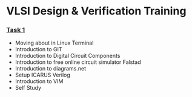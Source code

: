 # VLSI Design & Verification Training
### [Task 1](docs/task_1.md)
- Moving about in Linux Terminal
- Introduction to GIT
- Introduction to Digital Circuit Components
- Introduction to free online circuit simulator Falstad
- Introduction to diagrams.net
- Setup ICARUS Verilog
- Introduction to VIM
- Self Study
